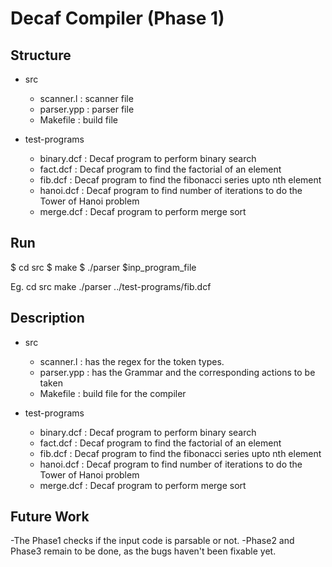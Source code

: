 # Decaf Compiler (Phase 1)

## Structure
- src
	- scanner.l : scanner file 
	- parser.ypp : parser file
	- Makefile : build file

- test-programs
	- binary.dcf : Decaf program to perform binary search
	- fact.dcf : Decaf program to find the factorial of an element
	- fib.dcf : Decaf program to find the fibonacci series upto nth element
	- hanoi.dcf : Decaf program to find number of iterations to do the Tower of Hanoi problem
	- merge.dcf : Decaf program to perform merge sort


## Run
$ cd src
$ make
$ ./parser $inp_program_file

Eg.
cd src 
make
./parser ../test-programs/fib.dcf

## Description
- src
	- scanner.l : has the regex for the token types.
	- parser.ypp : has the Grammar and the corresponding actions to be taken 
	- Makefile : build file for the compiler

- test-programs
	- binary.dcf : Decaf program to perform binary search
	- fact.dcf : Decaf program to find the factorial of an element
	- fib.dcf : Decaf program to find the fibonacci series upto nth element
	- hanoi.dcf : Decaf program to find number of iterations to do the Tower of Hanoi problem
	- merge.dcf : Decaf program to perform merge sort

## Future Work
-The Phase1 checks if the input code is parsable or not. 
-Phase2 and Phase3 remain to be done, as the bugs haven't been fixable yet. 